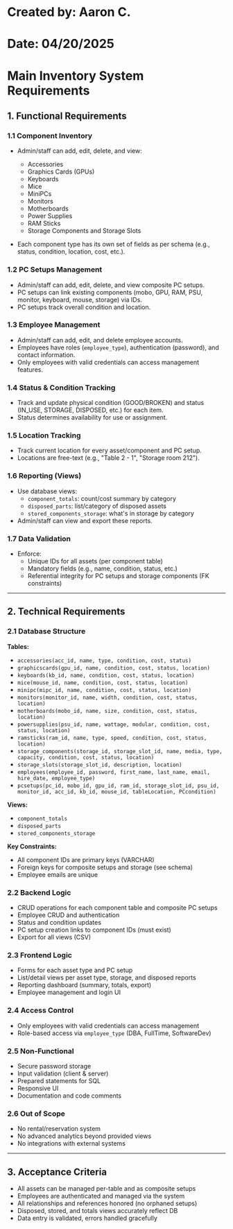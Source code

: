 # Created by: Aaron C.
# Date: 04/20/2025

# Main Inventory System Requirements

## 1. Functional Requirements

### 1.1 Component Inventory
- Admin/staff can add, edit, delete, and view:
  - Accessories
  - Graphics Cards (GPUs)
  - Keyboards
  - Mice
  - MiniPCs
  - Monitors
  - Motherboards
  - Power Supplies
  - RAM Sticks
  - Storage Components and Storage Slots

- Each component type has its own set of fields as per schema (e.g., status, condition, location, cost, etc.).

### 1.2 PC Setups Management
- Admin/staff can add, edit, delete, and view composite PC setups.
- PC setups can link existing components (mobo, GPU, RAM, PSU, monitor, keyboard, mouse, storage) via IDs.
- PC setups track overall condition and location.

### 1.3 Employee Management
- Admin/staff can add, edit, and delete employee accounts.
- Employees have roles (`employee_type`), authentication (password), and contact information.
- Only employees with valid credentials can access management features.

### 1.4 Status & Condition Tracking
- Track and update physical condition (GOOD/BROKEN) and status (IN_USE, STORAGE, DISPOSED, etc.) for each item.
- Status determines availability for use or assignment.

### 1.5 Location Tracking
- Track current location for every asset/component and PC setup.
- Locations are free-text (e.g., "Table 2 - 1", "Storage room 212").

### 1.6 Reporting (Views)
- Use database views:
    - `component_totals`: count/cost summary by category
    - `disposed_parts`: list/category of disposed assets
    - `stored_components_storage`: what's in storage by category
- Admin/staff can view and export these reports.

### 1.7 Data Validation
- Enforce:
  - Unique IDs for all assets (per component table)
  - Mandatory fields (e.g., name, condition, status, etc.)
  - Referential integrity for PC setups and storage components (FK constraints)

---

## 2. Technical Requirements

### 2.1 Database Structure

**Tables:**  
- `accessories(acc_id, name, type, condition, cost, status)`
- `graphicscards(gpu_id, name, condition, cost, status, location)`
- `keyboards(kb_id, name, condition, cost, status, location)`
- `mice(mouse_id, name, condition, cost, status, location)`
- `minipc(mipc_id, name, condition, cost, status, location)`
- `monitors(monitor_id, name, width, condition, cost, status, location)`
- `motherboards(mobo_id, name, size, condition, cost, status, location)`
- `powersupplies(psu_id, name, wattage, modular, condition, cost, status, location)`
- `ramsticks(ram_id, name, type, speed, condition, cost, status, location)`
- `storage_components(storage_id, storage_slot_id, name, media, type, capacity, condition, cost, status, location)`
- `storage_slots(storage_slot_id, description, location)`
- `employees(employee_id, password, first_name, last_name, email, hire_date, employee_type)`
- `pcsetups(pc_id, mobo_id, gpu_id, ram_id, storage_slot_id, psu_id, monitor_id, acc_id, kb_id, mouse_id, tableLocation, PCcondition)`

**Views:**  
- `component_totals`
- `disposed_parts`
- `stored_components_storage`

**Key Constraints:**  
- All component IDs are primary keys (VARCHAR)
- Foreign keys for composite setups and storage (see schema)
- Employee emails are unique

### 2.2 Backend Logic

- CRUD operations for each component table and composite PC setups
- Employee CRUD and authentication
- Status and condition updates
- PC setup creation links to component IDs (must exist)
- Export for all views (CSV)

### 2.3 Frontend Logic

- Forms for each asset type and PC setup
- List/detail views per asset type, storage, and disposed reports
- Reporting dashboard (summary, totals, export)
- Employee management and login UI

### 2.4 Access Control

- Only employees with valid credentials can access management
- Role-based access via `employee_type` (DBA, FullTime, SoftwareDev)

### 2.5 Non-Functional

- Secure password storage 
- Input validation (client & server)
- Prepared statements for SQL
- Responsive UI
- Documentation and code comments

### 2.6 Out of Scope

- No rental/reservation system
- No advanced analytics beyond provided views
- No integrations with external systems

---

## 3. Acceptance Criteria

- All assets can be managed per-table and as composite setups
- Employees are authenticated and managed via the system
- All relationships and references honored (no orphaned setups)
- Disposed, stored, and totals views accurately reflect DB
- Data entry is validated, errors handled gracefully